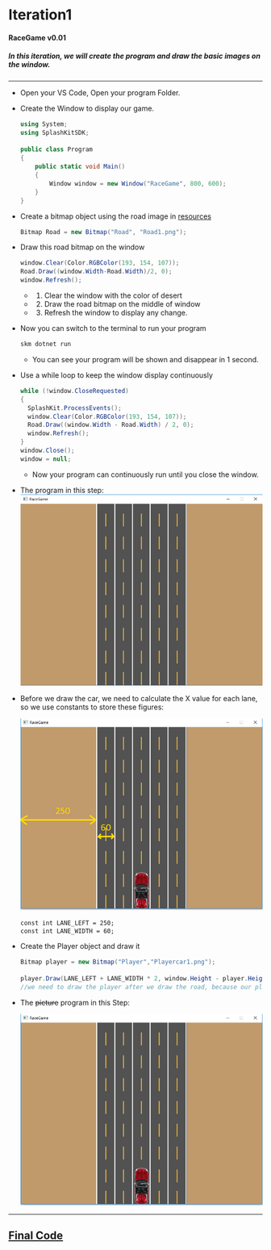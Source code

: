 # Iteration1

#### RaceGame v0.01

##### In this iteration, we will create the program and draw the basic images on the window. 

------

- Open your VS Code,  Open your program Folder.

- Create the Window to display our game.

  ```c#
  using System;
  using SplashKitSDK;
  
  public class Program
  {
      public static void Main()
      {
          Window window = new Window("RaceGame", 800, 600);
      }
  }
  ```

- Create a bitmap object using the road image in [resources](files/) 

  ```c#
  Bitmap Road = new Bitmap("Road", "Road1.png");
  ```

- Draw this road bitmap on the window

  ```c#
  window.Clear(Color.RGBColor(193, 154, 107));
  Road.Draw((window.Width-Road.Width)/2, 0);
  window.Refresh();
  ```

  - 1. Clear the window with the color of desert
  - 2. Draw the road bitmap on the middle of window
  - 3. Refresh the window to display any change.

- Now you can switch to the terminal to run your program

  ```powershell
  skm dotnet run	
  ```

  - You can see your program will be shown and disappear in 1 second.

- Use a while loop to keep the window display continuously

  ```c#
  while (!window.CloseRequested)
  {
  	SplashKit.ProcessEvents();
  	window.Clear(Color.RGBColor(193, 154, 107));
  	Road.Draw((window.Width - Road.Width) / 2, 0);
  	window.Refresh();
  }
  window.Close();
  window = null;
  ```

  - Now your program can continuously run until you close the window.

- The program in this step:![Road](img/1.PNG)

- Before we draw the car, we need to calculate the X value for each lane, so we use constants to store these figures: 

  ![WIDTH](img/WIDTH.jpg)

  ```
  const int LANE_LEFT = 250;
  const int LANE_WIDTH = 60;
  ```

- Create the Player object and draw it 

  ```C#
  Bitmap player = new Bitmap("Player","Playercar1.png");
  
  player.Draw(LANE_LEFT + LANE_WIDTH * 2, window.Height - player.Height);
  //we need to draw the player after we draw the road, because our player is upon the road.
  ```

- The ~~picture~~ program in this Step:

  ![Iteration1](img/2.PNG)

------

## [Final Code](code/Iteration1/)
